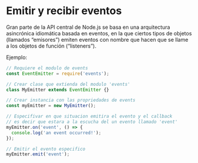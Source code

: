 # Emitir y recibir eventos

Gran parte de la API central de Node.js se basa en una arquitectura asincrónica idiomática basada en eventos, en la que ciertos tipos de objetos (llamados “emisores”) emiten eventos con nombre que hacen que se llame a los objetos de función (“listeners”).

Ejemplo:

```javascript
// Requiere el modulo de events
const EventEmitter = require('events');

// Crear clase que extienda del modulo 'events'
class MyEmitter extends EventEmitter {}

// Crear instancia con las propriedades de events
const myEmitter = new MyEmitter();

// Especifivar en que situacion emitira el evento y el callback
// es decir que estara a la escucha del un evento llamado 'event'
myEmitter.on('event', () => {
  console.log('an event occurred!');
});

// Emitir el evento especifico
myEmitter.emit('event');
```